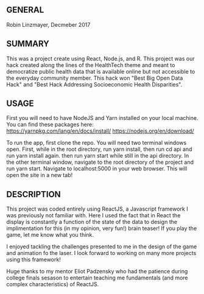 ## GENERAL ##
Robin Linzmayer, Decmeber 2017

## SUMMARY ##

This was a project create using React, Node.js, and R. This project was our hack created along the lines of the HealthTech theme and meant to democratize public health data that is available online but not accessible to the everyday community member. This hack won "Best Big Open Data Hack" and "Best Hack Addressing Socioeconomic Health Disparities".

## USAGE ##

First you will need to have NodeJS and Yarn installed on your local machine. You can find these packages here: 
https://yarnpkg.com/lang/en/docs/install/
https://nodejs.org/en/download/

To run the app, first clone the repo. You will need two terminal windows open. First, while in the root directory, run yarn install, then run cd api and run yarn install again. then run yarn start while still in the api directory. In the other terminal window, navigate to the root directory of the project and run yarn start. Navigate to localhost:5000 in your web browser. This will open the site in a new tab!

## DESCRIPTION ##

This project was coded entirely using ReactJS, a Javascript framework I was previously not familiar with. Here I used the fact that in React the display is constantly a function of the state of the data to design the implimentation for this (in my opinion, very fun!) brain teaser! If you play the game, let me know what you think. 

I enjoyed tackling the challenges presented to me in the design of the game and animation fo the laser. I look forward to working on many more projects using this framework!

Huge thanks to my mentor Eliot Padzensky who had the patience during college finals sesason to entertain teaching me fundamentals (and more complex characteristics) of ReactJS. 


